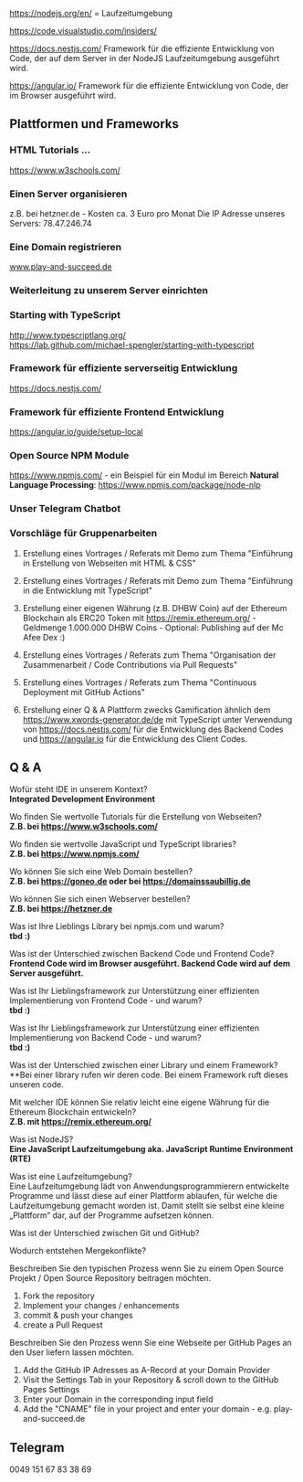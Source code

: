

https://nodejs.org/en/ = Laufzeitumgebung

https://code.visualstudio.com/insiders/

https://docs.nestjs.com/ 
Framework für die effiziente Entwicklung von Code, der auf dem Server in der NodeJS Laufzeitumgebung ausgeführt wird.

https://angular.io/
Framework für die effiziente Entwicklung von Code, der im Browser ausgeführt wird.




## Plattformen und Frameworks

### HTML Tutorials ...
https://www.w3schools.com/

### Einen Server organisieren
z.B. bei hetzner.de - Kosten ca. 3 Euro pro Monat
Die IP Adresse unseres Servers: 78.47.246.74

### Eine Domain registrieren
www.play-and-succeed.de

### Weiterleitung zu unserem Server einrichten


### Starting with TypeScript
http://www.typescriptlang.org/  
https://lab.github.com/michael-spengler/starting-with-typescript

### Framework für effiziente serverseitig Entwicklung
https://docs.nestjs.com/

### Framework für effiziente Frontend Entwicklung
https://angular.io/guide/setup-local

### Open Source NPM Module
https://www.npmjs.com/ - ein Beispiel für ein Modul im Bereich **Natural Language Processing**: https://www.npmjs.com/package/node-nlp

### Unser Telegram Chatbot




### Vorschläge für Gruppenarbeiten
1. Erstellung eines Vortrages / Referats mit Demo zum Thema "Einführung in Erstellung von Webseiten mit HTML & CSS"

2. Erstellung eines Vortrages / Referats mit Demo zum Thema "Einführung in die Entwicklung mit TypeScript"

3. Erstellung einer eigenen Währung (z.B. DHBW Coin) auf der Ethereum Blockchain als ERC20 Token mit https://remix.ethereum.org/ - Geldmenge 1.000.000 DHBW Coins - Optional: Publishing auf der Mc Afee Dex :)

4. Erstellung eines Vortrages / Referats zum Thema "Organisation der Zusammenarbeit / Code Contributions via Pull Requests"

5. Erstellung eines Vortrages / Referats zum Thema "Continuous Deployment mit GitHub Actions"

6. Erstellung einer Q & A Plattform zwecks Gamification ähnlich dem https://www.xwords-generator.de/de mit TypeScript unter Verwendung von https://docs.nestjs.com/ für die Entwicklung des Backend Codes und https://angular.io für die Entwicklung des Client Codes.


## Q & A
Wofür steht IDE in unserem Kontext?  
**Integrated Development Environment**

Wo finden Sie wertvolle Tutorials für die Erstellung von Webseiten?  
**Z.B. bei https://www.w3schools.com/**

Wo finden sie wertvolle JavaScript und TypeScript libraries?  
**Z.B. bei https://www.npmjs.com/**

Wo können Sie sich eine Web Domain bestellen?  
**Z.B. bei https://goneo.de oder bei https://domainssaubillig.de**

Wo können Sie sich einen Webserver bestellen?  
**Z.B. bei https://hetzner.de**

Was ist Ihre Lieblings Library bei npmjs.com und warum?  
**tbd :)**

Was ist der Unterschied zwischen Backend Code und Frontend Code?  
**Frontend Code wird im Browser ausgeführt. Backend Code wird auf dem Server ausgeführt.**

Was ist Ihr Lieblingsframework zur Unterstützung einer effizienten Implementierung von Frontend Code - und warum?  
**tbd :)**

Was ist Ihr Lieblingsframework zur Unterstützung einer effizienten Implementierung von Backend Code - und warum?  
**tbd :)**

Was ist der Unterschied zwischen einer Library und einem Framework?  
**Bei einer library rufen wir deren code. Bei einem Framework ruft dieses unseren code.

Mit welcher IDE können Sie relativ leicht eine eigene Währung für die Ethereum Blockchain entwickeln?  
**Z.B. mit https://remix.ethereum.org/**

Was ist NodeJS?  
**Eine JavaScript Laufzeitumgebung aka. JavaScript Runtime Environment (RTE)**

Was ist eine Laufzeitumgebung?  
Eine Laufzeitumgebung lädt von Anwendungsprogrammierern entwickelte Programme und lässt diese auf einer Plattform ablaufen, für welche die Laufzeitumgebung gemacht worden ist. Damit stellt sie selbst eine kleine „Plattform“ dar, auf der Programme aufsetzen können.

Was ist der Unterschied zwischen Git und GitHub?

Wodurch entstehen Mergekonflikte?

Beschreiben Sie den typischen Prozess wenn Sie zu einem Open Source Projekt / Open Source Repository beitragen möchten.
1. Fork the repository
2. Implement your changes / enhancements
3. commit & push your changes
4. create a Pull Request

Beschreiben Sie den Prozess wenn Sie eine Webseite per GitHub Pages an den User liefern lassen möchten.
1. Add the GitHub IP Adresses as A-Record at your Domain Provider
2. Visit the Settings Tab in your Repository & scroll down to the GitHub Pages Settings
3. Enter your Domain in the corresponding input field
4. Add the "CNAME" file in your project and enter your domain - e.g. play-and-succeed.de




## Telegram 
0049 151 67 83 38 69
